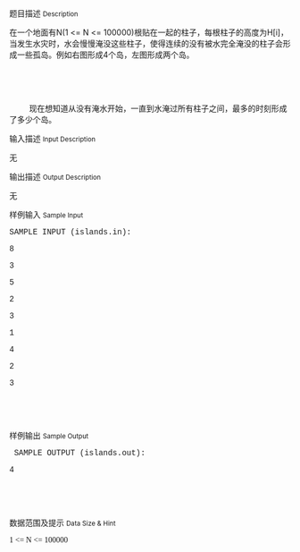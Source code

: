 <div class="panel panel-default">
<div class="area-title">
<span>
题目描述
<small>Description</small>
</span></div>
<div class="panel-body">

<p><span style="">在一个地面有</span>N(1 &lt;= N &lt;= 100000)<span style="">根贴在一起的柱子，每根柱子的高度为</span>H[i]<span style="">，当发生水灾时，水会慢慢淹没这些柱子，使得连续的没有被水完全淹没的柱子会形成一些孤岛。例如右图形成</span>4<span style="">个岛，左图形成两个岛。</span></p><p><br><img src="/source/codevs/codevs-3617/img/aHR0cDovL2NvZGV2cy5jbi9tZWRpYS9jbGlwX2ltYWdlMDAxXzIwMTUwMzI3MTYwNjU3XzQzMi5naWY=.gif" title=""></p><p> </p><p>         <span style="">现在想知道从没有淹水开始，一直到水淹过所有柱子之间，最多的时刻形成了多少个岛。</span></p>

</div>
</div>

<div class="panel panel-default">
<div class="area-title">
<span>
输入描述
<small>Input Description</small>
</span></div>
<div class="panel-body">
<p>无</p>

</div>
</div>
<div  class="panel panel-default">
<div class="area-title">
<span>
输出描述
<small>Output Description</small>
</span></div>
<div class="panel-body">

<p>无</p>

</div>
</div>


<div class="panel panel-default">
<div class="area-title">
<span>
样例输入
<small>Sample Input</small>
</span></div>
<div class="panel-body">
<p style=""><span style="font-family: 'Courier New';">SAMPLE INPUT (islands.in):</span></p><p style=""><span style="font-family: 'Courier New';">8</span></p><p style=""><span style="font-family: 'Courier New';">3</span></p><p style=""><span style="font-family: 'Courier New';">5</span></p><p style=""><span style="font-family: 'Courier New';">2</span></p><p style=""><span style="font-family: 'Courier New';">3</span></p><p style=""><span style="font-family: 'Courier New';">1</span></p><p style=""><span style="font-family: 'Courier New';">4</span></p><p style=""><span style="font-family: 'Courier New';">2</span></p><p style=""><span style="font-family: 'Courier New';">3</span></p><p style=""><span style="font-family: 'Courier New';"> </span></p><p><br></p>

</div>
</div>

<div class="panel panel-default">
<div class="area-title">
<span>
样例输出
<small>Sample Output</small>
</span></div>
<div class="panel-body">
<p style=""><span style="font-family: 'Courier New';"> SAMPLE OUTPUT (islands.out):</span></p><p style=""><span style="font-family: 'Courier New';">4</span></p><p style=""><br></p><p><br></p>

</div>
</div>

<div class="panel panel-default">
<div class="area-title">
<span>
数据范围及提示
<small>Data Size & Hint</small>
</span></div>
<div class="panel-body">
<p><span style="font-family: 'Calibri','sans-serif';">1 &lt;= N &lt;= 100000</span></p>
</div>
</div>